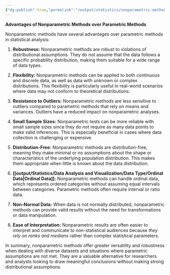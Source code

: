 ```yaml
---
{"dg-publish":true,"permalink":"/output/statistics/nonparametric-methods/advantages-of-nonparametric-methods-over-parametric-methods/"}
---
```



**Advantages of Nonparametric Methods over Parametric Methods**

Nonparametric methods have several advantages over parametric methods in statistical analysis:

1. **Robustness:** Nonparametric methods are robust to violations of distributional assumptions. They do not assume that the data follows a specific probability distribution, making them suitable for a wide range of data types.

2. **Flexibility:** Nonparametric methods can be applied to both continuous and discrete data, as well as data with unknown or complex distributions. This flexibility is particularly useful in real-world scenarios where data may not conform to theoretical distributions.

3. **Resistance to Outliers:** Nonparametric methods are less sensitive to outliers compared to parametric methods that rely on means and variances. Outliers have a reduced impact on nonparametric analyses.

4. **Small Sample Sizes:** Nonparametric tests can be more reliable with small sample sizes since they do not require as many data points to make valid inferences. This is especially beneficial in cases where data collection is challenging or expensive.

5. **Distribution-Free:** Nonparametric methods are distribution-free, meaning they make minimal or no assumptions about the shape or characteristics of the underlying population distribution. This makes them appropriate when little is known about the data distribution.

6. **[[output/Statistics/Data Analysis and Visualization/Data Type/Ordinal Data\|Ordinal Data]]:** Nonparametric methods can handle ordinal data, which represents ordered categories without assuming equal intervals between categories. Parametric methods often require interval or ratio data.

7. **Non-Normal Data:** When data is not normally distributed, nonparametric methods can provide valid results without the need for transformations or data manipulation.

8. **Ease of Interpretation:** Nonparametric results are often easier to interpret and communicate to non-statistical audiences because _they rely on ranks and medians_ rather than complex statistical parameters.

In summary, nonparametric methods offer greater versatility and robustness when dealing with diverse datasets and situations where parametric assumptions are not met. They are a valuable alternative for researchers and analysts looking to draw meaningful conclusions without making strong distributional assumptions.